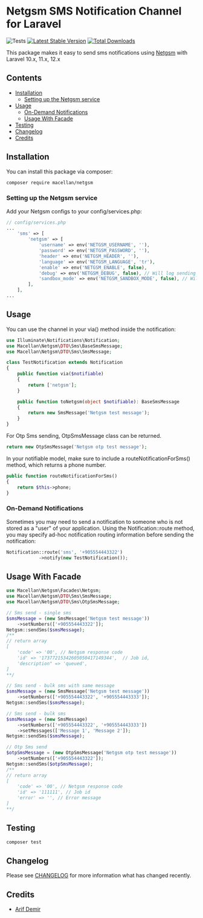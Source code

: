 # Netgsm SMS Notification Channel for Laravel

![Tests](https://github.com/macellan/netgsm/actions/workflows/tests.yml/badge.svg)
[![Latest Stable Version](https://poser.pugx.org/macellan/netgsm/v/stable)](https://packagist.org/packages/macellan/netgsm)
[![Total Downloads](https://poser.pugx.org/macellan/netgsm/downloads)](https://packagist.org/packages/macellan/netgsm)

This package makes it easy to send sms notifications using [Netgsm](https://www.netgsm.com.tr/dokuman) with Laravel 10.x, 11.x, 12.x

## Contents

- [Installation](#installation)
    - [Setting up the Netgsm service](#setting-up-the-Netgsm-service)
- [Usage](#usage)
    - [ On-Demand Notifications](#on-demand-notifications)
    - [ Usage With Facade](#usage-with-facade)
- [Testing](#testing)
- [Changelog](#changelog)
- [Credits](#credits)

## Installation

You can install this package via composer:

``` bash
composer require macellan/netgsm
```


### Setting up the Netgsm service

Add your Netgsm configs to your config/services.php:

```php
// config/services.php
...
    'sms' => [
        'netgsm' => [
            'username' => env('NETGSM_USERNAME', ''),
            'password' => env('NETGSM_PASSWORD', ''),
            'header' => env('NETGSM_HEADER', ''),
            'language' => env('NETGSM_LANGUAGE', 'tr'),
            'enable' => env('NETGSM_ENABLE', false),
            'debug' => env('NETGSM_DEBUG', false), // Will log sending attempts and results
            'sandbox_mode' => env('NETGSM_SANDBOX_MODE', false), // Will not invoke API call
        ],
    ],
...
```


## Usage

You can use the channel in your via() method inside the notification:

```php
use Illuminate\Notifications\Notification;
use Macellan\Netgsm\DTO\Sms\BaseSmsMessage;
use Macellan\Netgsm\DTO\Sms\SmsMessage;

class TestNotification extends Notification
{
    public function via($notifiable)
    {
        return ['netgsm'];
    }

    public function toNetgsm(object $notifiable): BaseSmsMessage
    {
        return new SmsMessage('Netgsm test message');
    }
}
```

For Otp Sms sending, OtpSmsMessage class can be returned.
```php
return new OtpSmsMessage('Netgsm otp test message');
```

In your notifiable model, make sure to include a routeNotificationForSms() method, which returns a phone number.

```php
public function routeNotificationForSms()
{
    return $this->phone;
}
```


### On-Demand Notifications

Sometimes you may need to send a notification to someone who is not stored as a "user" of your application. Using the Notification::route method, you may specify ad-hoc notification routing information before sending the notification:

```php
Notification::route('sms', '+905554443322')  
            ->notify(new TestNotification());
```

## Usage With Facade
```php
use Macellan\Netgsm\Facades\Netgsm;
use Macellan\Netgsm\DTO\Sms\SmsMessage;
use Macellan\Netgsm\DTO\Sms\OtpSmsMessage;

// Sms send - single sms
$smsMessage = (new SmsMessage('Netgsm test message'))
    ->setNumbers(['+905554443322']);
Netgsm::sendSms($smsMessage);
/**
// return array 
[
    'code' => '00', // Netgsm response code
    'id' => '17377215342605050417149344',  // Job id,
    'description" => 'queued',
]
**/

// Sms send - bulk sms with same message
$smsMessage = (new SmsMessage('Netgsm test message'))
    ->setNumbers(['+905554443322', '+905554443333']);
Netgsm::sendSms($smsMessage);

// Sms send - bulk sms
$smsMessage = (new SmsMessage)
    ->setNumbers(['+905554443322', '+905554443333'])
    ->setMessages(['Message 1', 'Message 2']);
Netgsm::sendSms($smsMessage);

// Otp Sms send
$otpSmsMessage = (new OtpSmsMessage('Netgsm otp test message'))
    ->setNumbers(['+905554443322']);
Netgsm::sendSms($otpSmsMessage);
/**
// return array 
[
    'code' => '00', // Netgsm response code
    'id' => '111111', // Job id
    'error' => '', // Error message
]
**/
```

## Testing

``` bash
composer test
```

## Changelog

Please see [CHANGELOG](CHANGELOG.md) for more information what has changed recently.

## Credits

- [Arif Demir](https://github.com/epicentre)
